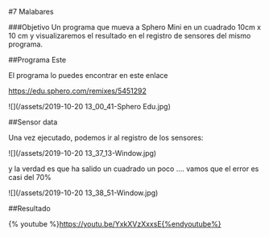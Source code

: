 #7 Malabares

###Objetivo
Un programa que mueva a Sphero Mini en un cuadrado 10cm x 10 cm y visualizaremos el resultado en el registro de sensores del mismo programa.

##Programa
Este

El programa lo puedes encontrar en este enlace

https://edu.sphero.com/remixes/5451292

![](/assets/2019-10-20 13_00_41-Sphero Edu.jpg)

##Sensor data

Una vez ejecutado, podemos ir al registro de los sensores:

![](/assets/2019-10-20 13_37_13-Window.jpg)

y la verdad es que ha salido un cuadrado un poco .... vamos que el error es casi del 70%

![](/assets/2019-10-20 13_38_51-Window.jpg)

##Resultado

{% youtube %}https://youtu.be/YxkXVzXxxsE{%endyoutube%}

